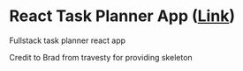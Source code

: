 # React Task Planner App ([Link](https://react-task-planner.netlify.app/))

Fullstack task planner react app

Credit to Brad from travesty for providing skeleton
